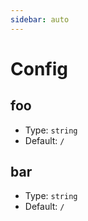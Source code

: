 ```yaml
---
sidebar: auto
---
```


# Config

## foo

- Type: `string`
- Default: `/`

## bar

- Type: `string`
- Default: `/`

<demo-component />
